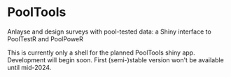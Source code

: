# PoolTools
Anlayse and design surveys with pool-tested data: a Shiny interface to PoolTestR and PoolPoweR

This is currently only a shell for the planned PoolTools shiny app. Development will begin soon. First (semi-)stable version won't be available until mid-2024.

